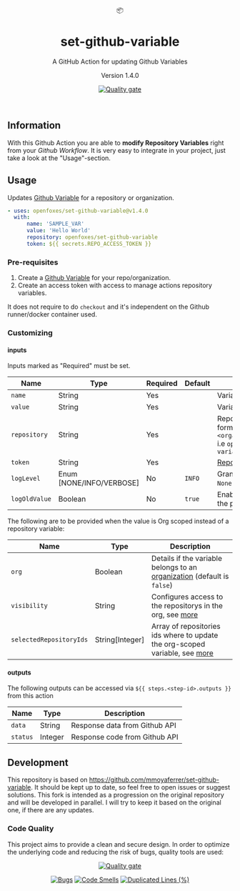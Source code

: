 <div align="center">
  📦
</div>
<h1 align="center">
    set-github-variable
</h1>

<p align="center">
   A GitHub Action for updating Github Variables
</p>

<p align="center">
   Version 1.4.0
</p>

<p align="center">
    <a href="https://sonarcloud.io/summary/new_code?id=OpenFoxes_set-github-variable"><img src="https://sonarcloud.io/api/project_badges/quality_gate?project=OpenFoxes_set-github-variable" alt="Quality gate" /></a>
</p>

<br />

## Information

With this Github Action you are able to **modify Repository Variables** right from your _Github Workflow_.
It is very easy to integrate in your project, just take a look at the "Usage"-section.

## Usage

Updates [Github Variable](https://docs.github.com/en/actions/learn-github-actions/variables#creating-configuration-variables-for-a-repository) for a repository or organization.

```YAML
- uses: openfoxes/set-github-variable@v1.4.0
  with:
      name: 'SAMPLE_VAR'
      value: 'Hello World'
      repository: openfoxes/set-github-variable
      token: ${{ secrets.REPO_ACCESS_TOKEN }}
```

### Pre-requisites

1. Create a [Github Variable](https://docs.github.com/en/actions/learn-github-actions/variables#creating-configuration-variables-for-a-repository) for your repo/organization.
2. Create an access token with access to manage actions repository variables.

It does not require to do `checkout` and it's independent on the Github runner/docker container used.

### Customizing

#### inputs

Inputs marked as "Required" must be set.

| Name          | Type                     | Required | Default | Description                                                                                                     |
| ------------- | ------------------------ | -------- | ------- | --------------------------------------------------------------------------------------------------------------- |
| `name`        | String                   | Yes      |         | Variable name                                                                                                   |
| `value`       | String                   | Yes      |         | Variable value                                                                                                  |
| `repository`  | String                   | Yes      |         | Repository name, with format `<organization>/<repository>` i.e `openfoxes/set-github-variable`                  |
| `token`       | String                   | Yes      |         | [Repository Token](https://docs.github.com/en/github/authenticating-to-github/creating-a-personal-access-token) |
| `logLevel`    | Enum [NONE/INFO/VERBOSE] | No       | `INFO`  | Granularity of log messages. `None` disables the logging.                                                       |
| `logOldValue` | Boolean                  | No       | `true`  | Enables/Disables logging of the previous variable value                                                         |

The following are to be provided when the value is Org scoped instead of a repository variable:

| Name                    | Type            | Description                                                                                                                                                                            |
| ----------------------- | --------------- | -------------------------------------------------------------------------------------------------------------------------------------------------------------------------------------- |
| `org`                   | Boolean         | Details if the variable belongs to an [organization](https://docs.github.com/en/github/setting-up-and-managing-organizations-and-teams/about-organizations) (default is `false`)       |
| `visibility`            | String          | Configures access to the repositorys in the org, see [more](https://docs.github.com/en/rest/actions/variables?apiVersion=2022-11-28#update-an-organization-variable)                   |
| `selectedRepositoryIds` | String[Integer] | Array of repositories ids where to update the org-scoped variable, see [more](https://docs.github.com/en/rest/actions/variables?apiVersion=2022-11-28#update-an-organization-variable) |

#### outputs

The following outputs can be accessed via `${{ steps.<step-id>.outputs }}` from this action

| Name     | Type    | Description                   |
| -------- | ------- | ----------------------------- |
| `data`   | String  | Response data from Github API |
| `status` | Integer | Response code from Github API |

## Development

This repository is based on https://github.com/mmoyaferrer/set-github-variable.
It should be kept up to date, so feel free to open issues or suggest solutions.
This fork is intended as a progression on the original repository and will be developed in parallel.
I will try to keep it based on the original one, if there are any updates.

### Code Quality

This project aims to provide a clean and secure design.
In order to optimize the underlying code and reducing the risk of bugs, quality tools are used:

<p align="center">
    <a href="https://sonarcloud.io/summary/new_code?id=OpenFoxes_set-github-variable"><img src="https://sonarcloud.io/api/project_badges/quality_gate?project=OpenFoxes_set-github-variable" alt="Quality gate" /></a>
</p>

<p align="center">
    <a href="https://sonarcloud.io/summary/new_code?id=OpenFoxes_set-github-variable"><img src="https://sonarcloud.io/api/project_badges/measure?project=OpenFoxes_set-github-variable&metric=bugs" alt="Bugs" /></a>
    <a href="https://sonarcloud.io/summary/new_code?id=OpenFoxes_set-github-variable"><img src="https://sonarcloud.io/api/project_badges/measure?project=OpenFoxes_set-github-variable&metric=code_smells" alt="Code Smells" /></a>
    <a href="https://sonarcloud.io/summary/new_code?id=OpenFoxes_set-github-variable"><img src="https://sonarcloud.io/api/project_badges/measure?project=OpenFoxes_set-github-variable&metric=duplicated_lines_density" alt="Duplicated Lines (%)" /></a>
</p>

